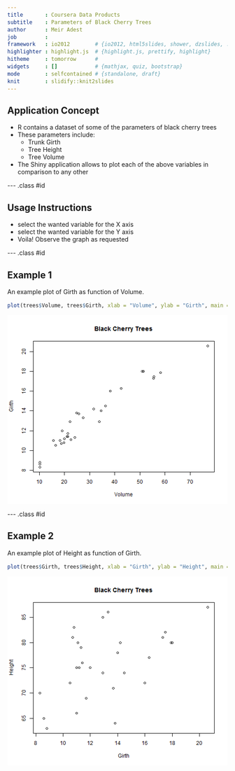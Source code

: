```yaml
---
title       : Coursera Data Products
subtitle    : Parameters of Black Cherry Trees
author      : Meir Adest
job         : 
framework   : io2012        # {io2012, html5slides, shower, dzslides, ...}
highlighter : highlight.js  # {highlight.js, prettify, highlight}
hitheme     : tomorrow      # 
widgets     : []            # {mathjax, quiz, bootstrap}
mode        : selfcontained # {standalone, draft}
knit        : slidify::knit2slides
---
```


## Application Concept

* R contains a dataset of some of the parameters of black cherry trees
* These parameters include:
  + Trunk Girth
  + Tree Height
  + Tree Volume
* The Shiny application allows to plot each of the above variables in comparison to any other

--- .class #id 

## Usage Instructions

* select the wanted variable for the X axis
* select the wanted variable for the Y axis
* Voila! Observe the graph as requested

--- .class #id 

## Example 1

An example plot of Girth as function of Volume.


```r
plot(trees$Volume, trees$Girth, xlab = "Volume", ylab = "Girth", main = "Black Cherry Trees")
```

<img src="assets/fig/unnamed-chunk-1.png" title="plot of chunk unnamed-chunk-1" alt="plot of chunk unnamed-chunk-1" style="display: block; margin: auto;" />

--- .class #id 

## Example 2

An example plot of Height as function of Girth.


```r
plot(trees$Girth, trees$Height, xlab = "Girth", ylab = "Height", main = "Black Cherry Trees")
```

<img src="assets/fig/unnamed-chunk-2.png" title="plot of chunk unnamed-chunk-2" alt="plot of chunk unnamed-chunk-2" style="display: block; margin: auto;" />


